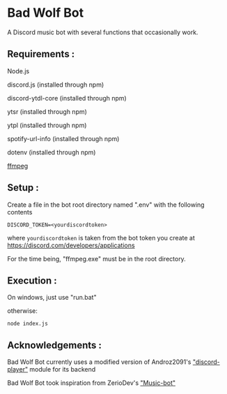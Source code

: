 # Bad Wolf Bot
A Discord music bot with several functions that occasionally work.

## Requirements : 

Node.js

discord.js (installed through npm)

discord-ytdl-core (installed through npm)

ytsr (installed through npm)

ytpl (installed through npm)

spotify-url-info (installed through npm)

dotenv (installed through npm)

[ffmpeg](https://ffmpeg.org/download.html)

## Setup : 

Create a file in the bot root directory named ".env" with the following contents
``` 
DISCORD_TOKEN=<yourdiscordtoken>
```
where `yourdiscordtoken` is taken from the bot token you create at https://discord.com/developers/applications

For the time being, "ffmpeg.exe" must be in the root directory.

## Execution :
On windows, just use "run.bat"

otherwise:
```
node index.js
```

## Acknowledgements : 
Bad Wolf Bot currently uses a modified version of Androz2091's ["discord-player"](https://github.com/Androz2091/discord-player) module for its backend

Bad Wolf Bot took inspiration from ZerioDev's ["Music-bot"](https://github.com/ZerioDev/Music-bot)
